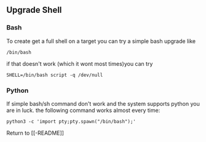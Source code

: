 ## Upgrade Shell

### Bash
To create get a full shell on a target you can try a simple bash upgrade like 

	/bin/bash
	
if that doesn't work (which it wont most times)you can try 

	SHELL=/bin/bash script -q /dev/null

### Python

If simple bash/sh command don't work and the system supports python you are in luck. the following command works almost every time:

	python3 -c 'import pty;pty.spawn("/bin/bash");'
	
Return to [[-README]]



